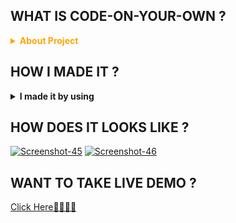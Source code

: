 ## WHAT IS CODE-ON-YOUR-OWN ?
<details><summary style="color:orange;"><strong>About Project</strong></summary>
<li>Basically , <strong>CODE-ON-YOUR-OWN</strong> is used for the coding purpose in Interviews or for the personal use also.
<li>In this any number of peoples you want to join can join and then Share their Codes with the Help of common <strong>ROOM ID</strong>.
<li>If User has no <strong>ROOM ID</strong> then it can be generated by Clicking on <strong>New Room</strong> Button.
<li>For Now it has Only One Theme for the syntax highlighting.
<li>UI Updates at Real Time when the new user Joins in the same Room or Left from the Room.
<li>Have The Avatars According to their Names.
</details>

## HOW I MADE IT ?

<details>
<summary><strong>I made it by using</strong></summary>
<li style="color:orange;"> React.js   - FrontEnd
<li> Node.js    - BackEnd
<li> Express.js - BackEnd
<li> Socket.io  - Real Time Functionality
</details>

## HOW DOES IT LOOKS LIKE ?

<a href="https://ibb.co/6wgPvsC"><img src="https://i.ibb.co/Gpc2sPS/Screenshot-45.png" alt="Screenshot-45" border="0"></a>
<a href="https://ibb.co/hWJySFj"><img src="https://i.ibb.co/85L0Hgp/Screenshot-46.png" alt="Screenshot-46" border="0"></a>

## WANT TO TAKE LIVE DEMO ?

[Click Here🔗🔗🔗🔗](https://kunals-code-on-your-own.herokuapp.com/)
